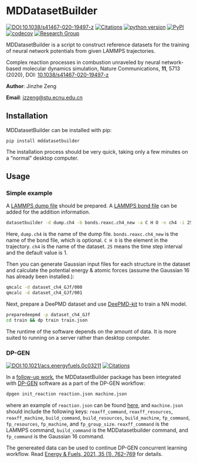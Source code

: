 # MDDatasetBuilder

[![DOI:10.1038/s41467-020-19497-z](https://img.shields.io/badge/DOI-10.1038%2Fs41467--020--19497--z-blue)](https://doi.org/10.1038/s41467-020-19497-z)
[![Citations](https://citations.njzjz.win/10.1038/s41467-020-19497-z)](https://doi.org/10.1038/s41467-020-19497-z)
[![python version](https://img.shields.io/pypi/pyversions/mddatasetbuilder.svg?logo=python&logoColor=white)](https://pypi.org/project/mddatasetbuilder)
[![PyPI](https://img.shields.io/pypi/v/mddatasetbuilder.svg)](https://pypi.org/project/mddatasetbuilder)
[![codecov](https://codecov.io/gh/njzjz/mddatasetbuilder/branch/master/graph/badge.svg)](https://codecov.io/gh/njzjz/mddatasetbuilder)
[![Research Group](https://img.shields.io/website-up-down-green-red/https/computchem.cn.svg?label=Research%20Group)](https://computchem.cn)

MDDatasetBuilder is a script to construct reference datasets for the training of neural network potentials from given LAMMPS trajectories.

Complex reaction processes in combustion unraveled by neural network-based molecular dynamics simulation, Nature Communications, **11**, 5713 (2020), DOI: [10.1038/s41467-020-19497-z](https://doi.org/10.1038/s41467-020-19497-z)

**Author**: Jinzhe Zeng

**Email**: jzzeng@stu.ecnu.edu.cn

## Installation

MDDatasetBuilder can be installed with pip:

```
pip install mddatasetbuilder
```

The installation process should be very quick, taking only a few minutes on a “normal” desktop computer. 

## Usage
### Simple example

A [LAMMPS dump file](https://lammps.sandia.gov/doc/dump.html) should be prepared. A [LAMMPS bond file](http://lammps.sandia.gov/doc/fix_reax_bonds.html) can be added for the addition information.

```bash
datasetbuilder -d dump.ch4 -b bonds.reaxc.ch4_new -a C H O -n ch4 -i 25
```

Here, `dump.ch4` is the name of the dump file. `bonds.reaxc.ch4_new` is the name of the bond file, which is optional. `C H O` is the element in the trajectory. `ch4` is the name of the dataset. `25` means the time step interval and the default value is 1.

Then you can generate Gaussian input files for each structure in the dataset and calculate the potential energy & atomic forces (assume the Gaussian 16 has already been installed.):

```bash
qmcalc -d dataset_ch4_GJf/000
qmcalc -d dataset_ch4_GJf/001
```

Next, prepare a DeePMD dataset and use [DeePMD-kit](https://github.com/deepmodeling/deepmd-kit) to train a NN model.

```bash
preparedeepmd -p dataset_ch4_GJf
cd train && dp train train.json
```

The runtime of the software depends on the amount of data. It is more suited to running on a server rather than desktop computer.

### DP-GEN
[![DOI:10.1021/acs.energyfuels.0c03211](https://img.shields.io/badge/DOI-10.1021%2Facs.energyfuels.0c03211-blue)](https://doi.org/10.1021/acs.energyfuels.0c03211)
[![Citations](https://citations.njzjz.win/10.1021/acs.energyfuels.0c03211)](https://doi.org/10.1021/acs.energyfuels.0c03211)

In a [follow-up work](10.1021/acs.energyfuels.0c03211), the MDDatasetBuilder package has been integrated with [DP-GEN](https://github.com/deepmodeling/dpgen) software as a part of the DP-GEN workflow:
```bash
dpgen init_reaction reaction.json machine.json
```
where an example of `reaction.json` can be found [here](https://github.com/deepmodeling/dpgen/blob/v0.9.1/examples/init/reaction.json), and `machine.json` should include the following keys:
`reaxff_command`, `reaxff_resources`, `reaxff_machine`, `build_command`, `build_resources`, `build_machine`, `fp_command`, `fp_resources`, `fp_machine`, and `fp_group_size`.
`reaxff_command` is the LAMMPS command, `build_command` is the MDDatasetbuilder command, and `fp_command` is the Gaussian 16 command.

The genereated data can be used to continue DP-GEN concurrent learning workflow. Read [Energy & Fuels, 2021, 35 (1), 762–769](https://doi.org/10.1021/acs.energyfuels.0c03211) for details.
